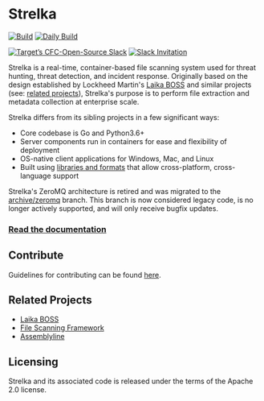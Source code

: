 # Strelka

[![Build](https://github.com/target/strelka/actions/workflows/build.yml/badge.svg)](https://github.com/target/strelka/actions/workflows/build.yml) [![Daily Build](https://github.com/target/strelka/actions/workflows/build_daily.yml/badge.svg)](https://github.com/target/strelka/actions/workflows/build_daily.yml)

[![Target’s CFC-Open-Source Slack](https://img.shields.io/badge/slack-Slack-blue.svg?logo=slack)](https://cfc-open-source.slack.com/)
[![Slack Invitation](https://img.shields.io/badge/slack-Invite-blue.svg?logo=slack)](https://join.slack.com/t/cfc-open-source/shared_invite/zt-e54crchh-a6x4iDy18D5lVwFKQoEeEQ)

Strelka is a real-time, container-based file scanning system used for threat hunting, threat detection, and incident response. Originally based on the design established by Lockheed Martin's [Laika BOSS](https://github.com/lmco/laikaboss) and similar projects (see: [related projects](#related-projects)), Strelka's purpose is to perform file extraction and metadata collection at enterprise scale.

Strelka differs from its sibling projects in a few significant ways:
* Core codebase is Go and Python3.6+
* Server components run in containers for ease and flexibility of deployment
* OS-native client applications for Windows, Mac, and Linux
* Built using [libraries and formats](#architecture) that allow cross-platform, cross-language support

Strelka's ZeroMQ architecture is retired and was migrated to the [archive/zeromq](https://github.com/target/strelka/tree/archive/zeromq) branch. This branch is now considered legacy code, is no longer actively supported, and will only receive bugfix updates.

### [Read the documentation](https://target.github.io/strelka/)


## Contribute
Guidelines for contributing can be found [here](https://github.com/target/strelka/blob/master/CONTRIBUTING.md).

## Related Projects
* [Laika BOSS](https://github.com/lmco/laikaboss)
* [File Scanning Framework](https://github.com/EmersonElectricCo/fsf)
* [Assemblyline](https://bitbucket.org/cse-assemblyline/)

## Licensing
Strelka and its associated code is released under the terms of the Apache 2.0 license.
